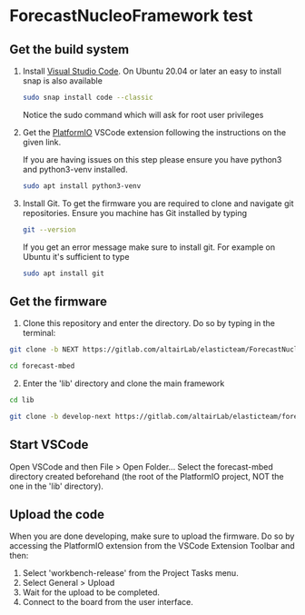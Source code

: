 # ForecastNucleoFramework test

## Get the build system
1. Install [Visual Studio Code](https://code.visualstudio.com/). On Ubuntu 20.04 or later an easy to install snap is also available

    ```bash
    sudo snap install code --classic
    ```
    Notice the sudo command which will ask for root user privileges

2. Get the [PlatformIO](https://platformio.org/platformio-ide) VSCode extension following the instructions on the given link.

    If you are having issues on this step please ensure you have python3 and python3-venv installed.
    ```bash
    sudo apt install python3-venv
    ```
3. Install Git.
    To get the firmware you are required to clone and navigate git repositories. Ensure you machine has Git installed by typing
    ```bash
    git --version
    ```
    If you get an error message make sure to install git. For example on Ubuntu it's sufficient to type
    ```bash
    sudo apt install git
    ```

## Get the firmware

1. Clone this repository and enter the directory. Do so by typing in the terminal:
```bash
git clone -b NEXT https://gitlab.com/altairLab/elasticteam/ForecastNucleoFramework-test.git forecast-mbed

cd forecast-mbed
```

2. Enter the 'lib' directory and clone the main framework
```bash
cd lib

git clone -b develop-next https://gitlab.com/altairLab/elasticteam/forecastnucleoframework
```

## Start VSCode

Open VSCode and then File > Open Folder...
Select the forecast-mbed directory created beforehand (the root of the PlatformIO project, NOT the one in the 'lib' directory).

## Upload the code

When you are done developing, make sure to upload the firmware.
Do so by accessing the PlatformIO extension from the VSCode Extension Toolbar and then:
1. Select 'workbench-release' from the Project Tasks menu.
2. Select General > Upload
3. Wait for the upload to be completed.
4. Connect to the board from the user interface.
